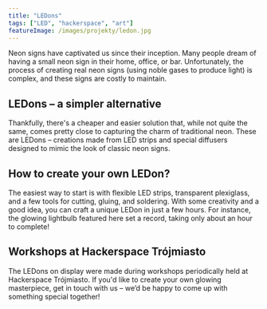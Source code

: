 ```yaml
---
title: "LEDons"
tags: ["LED", "hackerspace", "art"]
featureImage: /images/projekty/ledon.jpg
---
```


Neon signs have captivated us since their inception. Many people dream of having a small neon sign in their home, office, or bar. Unfortunately, the process of creating real neon signs (using noble gases to produce light) is complex, and these signs are costly to maintain.

## LEDons – a simpler alternative
Thankfully, there's a cheaper and easier solution that, while not quite the same, comes pretty close to capturing the charm of traditional neon. These are LEDons – creations made from LED strips and special diffusers designed to mimic the look of classic neon signs.

## How to create your own LEDon?
The easiest way to start is with flexible LED strips, transparent plexiglass, and a few tools for cutting, gluing, and soldering. With some creativity and a good idea, you can craft a unique LEDon in just a few hours. For instance, the glowing lightbulb featured here set a record, taking only about an hour to complete!

## Workshops at Hackerspace Trójmiasto
The LEDons on display were made during workshops periodically held at Hackerspace Trójmiasto. If you'd like to create your own glowing masterpiece, get in touch with us – we’d be happy to come up with something special together!
